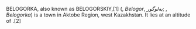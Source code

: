 BELOGORKA, also known as BELOGORSKIY,[1] (, _Belogor_, _بەلوگور_; , _Belogorka_) is a town in Aktobe Region, west Kazakhstan. It lies at an altitude of .[2]
